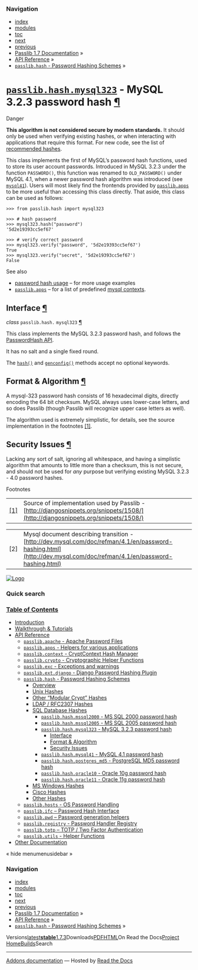 <!-- Source: https://passlib.readthedocs.io/en/stable/lib/passlib.hash.mysql323.html -->

### Navigation

- [index](https://passlib.readthedocs.io/en/stable/genindex.html "General Index")
- [modules](https://passlib.readthedocs.io/en/stable/py-modindex.html "Python Module Index")
- [toc](https://passlib.readthedocs.io/en/stable/contents.html "Table Of Contents")
- [next](https://passlib.readthedocs.io/en/stable/lib/passlib.hash.mysql41.html "passlib.hash.mysql41 - MySQL 4.1 password hash")
- [previous](https://passlib.readthedocs.io/en/stable/lib/passlib.hash.mssql2005.html "passlib.hash.mssql2005 - MS SQL 2005 password hash")
- [Passlib 1.7 Documentation](https://passlib.readthedocs.io/en/stable/index.html) »
- [API Reference](https://passlib.readthedocs.io/en/stable/lib/index.html) »
- [`passlib.hash` \- Password Hashing Schemes](https://passlib.readthedocs.io/en/stable/lib/passlib.hash.html) »

# [`passlib.hash.mysql323`](https://passlib.readthedocs.io/en/stable/lib/passlib.hash.mysql323.html\#passlib.hash.mysql323 "passlib.hash.mysql323") \- MySQL 3.2.3 password hash [¶](https://passlib.readthedocs.io/en/stable/lib/passlib.hash.mysql323.html\#passlib-hash-mysql323-mysql-3-2-3-password-hash "Permalink to this headline")

Danger

**This algorithm is not considered secure by modern standards.**
It should only be used when verifying existing hashes,
or when interacting with applications that require this format.
For new code, see the list of [recommended hashes](https://passlib.readthedocs.io/en/stable/narr/quickstart.html#recommended-hashes).

This class implements the first of MySQL’s password hash functions,
used to store its user account passwords. Introduced in MySQL 3.2.3
under the function `PASSWORD()`, this function was renamed
to `OLD_PASSWORD()` under MySQL 4.1, when a newer password
hash algorithm was introduced (see [`mysql41`](https://passlib.readthedocs.io/en/stable/lib/passlib.hash.mysql41.html#passlib.hash.mysql41 "passlib.hash.mysql41")).
Users will most likely find the frontends provided by [`passlib.apps`](https://passlib.readthedocs.io/en/stable/lib/passlib.apps.html#module-passlib.apps "passlib.apps: hashing & verifying passwords used in sql servers and other applications")
to be more useful than accessing this class directly.
That aside, this class can be used as follows:

```
>>> from passlib.hash import mysql323

>>> # hash password
>>> mysql323.hash("password")
'5d2e19393cc5ef67'

>>> # verify correct password
>>> mysql323.verify("password", '5d2e19393cc5ef67')
True
>>> mysql323.verify("secret", '5d2e19393cc5ef67')
False

```

See also

- [password hash usage](https://passlib.readthedocs.io/en/stable/narr/hash-tutorial.html#password-hash-examples) – for more usage examples
- [`passlib.apps`](https://passlib.readthedocs.io/en/stable/lib/passlib.apps.html#module-passlib.apps "passlib.apps: hashing & verifying passwords used in sql servers and other applications") – for a list of predefined [mysql contexts](https://passlib.readthedocs.io/en/stable/lib/passlib.apps.html#mysql-contexts).

## Interface [¶](https://passlib.readthedocs.io/en/stable/lib/passlib.hash.mysql323.html\#interface "Permalink to this headline")

_class_ `passlib.hash.` `mysql323` [¶](https://passlib.readthedocs.io/en/stable/lib/passlib.hash.mysql323.html#passlib.hash.mysql323 "Permalink to this definition")

This class implements the MySQL 3.2.3 password hash, and follows the [PasswordHash API](https://passlib.readthedocs.io/en/stable/lib/passlib.ifc.html#password-hash-api).

It has no salt and a single fixed round.

The [`hash()`](https://passlib.readthedocs.io/en/stable/lib/passlib.ifc.html#passlib.ifc.PasswordHash.hash "passlib.ifc.PasswordHash.hash") and [`genconfig()`](https://passlib.readthedocs.io/en/stable/lib/passlib.ifc.html#passlib.ifc.PasswordHash.genconfig "passlib.ifc.PasswordHash.genconfig") methods accept no optional keywords.

## Format & Algorithm [¶](https://passlib.readthedocs.io/en/stable/lib/passlib.hash.mysql323.html\#format-algorithm "Permalink to this headline")

A mysql-323 password hash consists of 16 hexadecimal digits,
directly encoding the 64 bit checksum. MySQL always uses
lower-case letters, and so does Passlib
(though Passlib will recognize upper case letters as well).

The algorithm used is extremely simplistic, for details,
see the source implementation in the footnotes [\[1\]](https://passlib.readthedocs.io/en/stable/lib/passlib.hash.mysql323.html#f1).

## Security Issues [¶](https://passlib.readthedocs.io/en/stable/lib/passlib.hash.mysql323.html\#security-issues "Permalink to this headline")

Lacking any sort of salt, ignoring all whitespace,
and having a simplistic algorithm that amounts to little more than a checksum,
this is not secure, and should not be used for _any_ purpose
but verifying existing MySQL 3.2.3 - 4.0 password hashes.

Footnotes

|     |     |
| --- | --- |
| [\[1\]](https://passlib.readthedocs.io/en/stable/lib/passlib.hash.mysql323.html#id1) | Source of implementation used by Passlib -<br>[http://djangosnippets.org/snippets/1508/](http://djangosnippets.org/snippets/1508/) |

|     |     |
| --- | --- |
| \[2\] | Mysql document describing transition -<br>[http://dev.mysql.com/doc/refman/4.1/en/password-hashing.html](http://dev.mysql.com/doc/refman/4.1/en/password-hashing.html) |

[![Logo](https://passlib.readthedocs.io/en/stable/_static/masthead.png)](https://passlib.readthedocs.io/en/stable/index.html "index")

### Quick search

### [Table of Contents](https://passlib.readthedocs.io/en/stable/contents.html)

- [Introduction](https://passlib.readthedocs.io/en/stable/index.html)
- [Walkthrough & Tutorials](https://passlib.readthedocs.io/en/stable/narr/index.html)
- [API Reference](https://passlib.readthedocs.io/en/stable/lib/index.html)
  - [`passlib.apache` \- Apache Password Files](https://passlib.readthedocs.io/en/stable/lib/passlib.apache.html)
  - [`passlib.apps` \- Helpers for various applications](https://passlib.readthedocs.io/en/stable/lib/passlib.apps.html)
  - [`passlib.context` \- CryptContext Hash Manager](https://passlib.readthedocs.io/en/stable/lib/passlib.context.html)
  - [`passlib.crypto` \- Cryptographic Helper Functions](https://passlib.readthedocs.io/en/stable/lib/passlib.crypto.html)
  - [`passlib.exc` \- Exceptions and warnings](https://passlib.readthedocs.io/en/stable/lib/passlib.exc.html)
  - [`passlib.ext.django` \- Django Password Hashing Plugin](https://passlib.readthedocs.io/en/stable/lib/passlib.ext.django.html)
  - [`passlib.hash` \- Password Hashing Schemes](https://passlib.readthedocs.io/en/stable/lib/passlib.hash.html)
    - [Overview](https://passlib.readthedocs.io/en/stable/lib/passlib.hash.html#overview)
    - [Unix Hashes](https://passlib.readthedocs.io/en/stable/lib/passlib.hash.html#unix-hashes)
    - [Other “Modular Crypt” Hashes](https://passlib.readthedocs.io/en/stable/lib/passlib.hash.html#other-modular-crypt-hashes)
    - [LDAP / RFC2307 Hashes](https://passlib.readthedocs.io/en/stable/lib/passlib.hash.html#ldap-rfc2307-hashes)
    - [SQL Database Hashes](https://passlib.readthedocs.io/en/stable/lib/passlib.hash.html#sql-database-hashes)
      - [`passlib.hash.mssql2000` \- MS SQL 2000 password hash](https://passlib.readthedocs.io/en/stable/lib/passlib.hash.mssql2000.html)
      - [`passlib.hash.mssql2005` \- MS SQL 2005 password hash](https://passlib.readthedocs.io/en/stable/lib/passlib.hash.mssql2005.html)
      - [`passlib.hash.mysql323` \- MySQL 3.2.3 password hash](https://passlib.readthedocs.io/en/stable/lib/passlib.hash.mysql323.html#)
        - [Interface](https://passlib.readthedocs.io/en/stable/lib/passlib.hash.mysql323.html#interface)
        - [Format & Algorithm](https://passlib.readthedocs.io/en/stable/lib/passlib.hash.mysql323.html#format-algorithm)
        - [Security Issues](https://passlib.readthedocs.io/en/stable/lib/passlib.hash.mysql323.html#security-issues)
      - [`passlib.hash.mysql41` \- MySQL 4.1 password hash](https://passlib.readthedocs.io/en/stable/lib/passlib.hash.mysql41.html)
      - [`passlib.hash.postgres_md5` \- PostgreSQL MD5 password hash](https://passlib.readthedocs.io/en/stable/lib/passlib.hash.postgres_md5.html)
      - [`passlib.hash.oracle10` \- Oracle 10g password hash](https://passlib.readthedocs.io/en/stable/lib/passlib.hash.oracle10.html)
      - [`passlib.hash.oracle11` \- Oracle 11g password hash](https://passlib.readthedocs.io/en/stable/lib/passlib.hash.oracle11.html)
    - [MS Windows Hashes](https://passlib.readthedocs.io/en/stable/lib/passlib.hash.html#ms-windows-hashes)
    - [Cisco Hashes](https://passlib.readthedocs.io/en/stable/lib/passlib.hash.html#cisco-hashes)
    - [Other Hashes](https://passlib.readthedocs.io/en/stable/lib/passlib.hash.html#other-hashes)
  - [`passlib.hosts` \- OS Password Handling](https://passlib.readthedocs.io/en/stable/lib/passlib.hosts.html)
  - [`passlib.ifc` – Password Hash Interface](https://passlib.readthedocs.io/en/stable/lib/passlib.ifc.html)
  - [`passlib.pwd` – Password generation helpers](https://passlib.readthedocs.io/en/stable/lib/passlib.pwd.html)
  - [`passlib.registry` \- Password Handler Registry](https://passlib.readthedocs.io/en/stable/lib/passlib.registry.html)
  - [`passlib.totp` – TOTP / Two Factor Authentication](https://passlib.readthedocs.io/en/stable/lib/passlib.totp.html)
  - [`passlib.utils` \- Helper Functions](https://passlib.readthedocs.io/en/stable/lib/passlib.utils.html)
- [Other Documentation](https://passlib.readthedocs.io/en/stable/other.html)

«
hide menumenusidebar
»


### Navigation

- [index](https://passlib.readthedocs.io/en/stable/genindex.html "General Index")
- [modules](https://passlib.readthedocs.io/en/stable/py-modindex.html "Python Module Index")
- [toc](https://passlib.readthedocs.io/en/stable/contents.html "Table Of Contents")
- [next](https://passlib.readthedocs.io/en/stable/lib/passlib.hash.mysql41.html "passlib.hash.mysql41 - MySQL 4.1 password hash")
- [previous](https://passlib.readthedocs.io/en/stable/lib/passlib.hash.mssql2005.html "passlib.hash.mssql2005 - MS SQL 2005 password hash")
- [Passlib 1.7 Documentation](https://passlib.readthedocs.io/en/stable/index.html) »
- [API Reference](https://passlib.readthedocs.io/en/stable/lib/index.html) »
- [`passlib.hash` \- Password Hashing Schemes](https://passlib.readthedocs.io/en/stable/lib/passlib.hash.html) »

Versions[latest](https://passlib.readthedocs.io/en/latest/lib/passlib.hash.mysql323.html)**[stable](https://passlib.readthedocs.io/en/stable/lib/passlib.hash.mysql323.html)**[1.7.3](https://passlib.readthedocs.io/en/1.7.3/lib/passlib.hash.mysql323.html)Downloads[PDF](https://passlib.readthedocs.io/_/downloads/en/stable/pdf/)[HTML](https://passlib.readthedocs.io/_/downloads/en/stable/htmlzip/)On Read the Docs[Project Home](https://app.readthedocs.org/projects/passlib/?utm_source=passlib&utm_content=flyout)[Builds](https://app.readthedocs.org/projects/passlib/builds/?utm_source=passlib&utm_content=flyout)Search

* * *

[Addons documentation](https://docs.readthedocs.io/page/addons.html?utm_source=passlib&utm_content=flyout) ― Hosted by
[Read the Docs](https://about.readthedocs.com/?utm_source=passlib&utm_content=flyout)